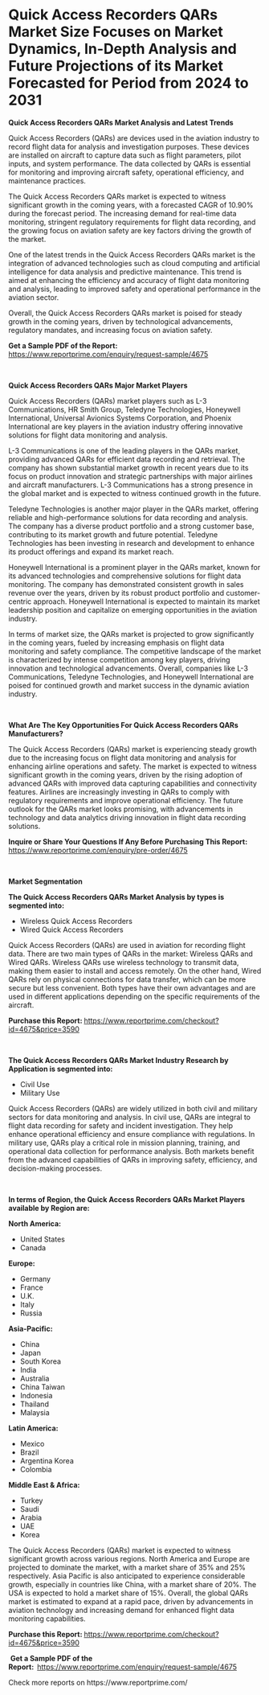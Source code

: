 <p><h1>Quick Access Recorders QARs Market Size Focuses on Market Dynamics, In-Depth Analysis and Future Projections of its Market Forecasted for Period from 2024 to 2031</h1></p><p><strong>Quick Access Recorders QARs Market Analysis and Latest Trends</strong></p>
<p><p>Quick Access Recorders (QARs) are devices used in the aviation industry to record flight data for analysis and investigation purposes. These devices are installed on aircraft to capture data such as flight parameters, pilot inputs, and system performance. The data collected by QARs is essential for monitoring and improving aircraft safety, operational efficiency, and maintenance practices.</p><p>The Quick Access Recorders QARs market is expected to witness significant growth in the coming years, with a forecasted CAGR of 10.90% during the forecast period. The increasing demand for real-time data monitoring, stringent regulatory requirements for flight data recording, and the growing focus on aviation safety are key factors driving the growth of the market.</p><p>One of the latest trends in the Quick Access Recorders QARs market is the integration of advanced technologies such as cloud computing and artificial intelligence for data analysis and predictive maintenance. This trend is aimed at enhancing the efficiency and accuracy of flight data monitoring and analysis, leading to improved safety and operational performance in the aviation sector.</p><p>Overall, the Quick Access Recorders QARs market is poised for steady growth in the coming years, driven by technological advancements, regulatory mandates, and increasing focus on aviation safety.</p></p>
<p><strong>Get a Sample PDF of the Report:&nbsp;</strong> <a href="https://www.reportprime.com/enquiry/request-sample/4675">https://www.reportprime.com/enquiry/request-sample/4675</a></p>
<p>&nbsp;</p>
<p><strong>Quick Access Recorders QARs Major Market Players</strong></p>
<p><p>Quick Access Recorders (QARs) market players such as L-3 Communications, HR Smith Group, Teledyne Technologies, Honeywell International, Universal Avionics Systems Corporation, and Phoenix International are key players in the aviation industry offering innovative solutions for flight data monitoring and analysis.</p><p>L-3 Communications is one of the leading players in the QARs market, providing advanced QARs for efficient data recording and retrieval. The company has shown substantial market growth in recent years due to its focus on product innovation and strategic partnerships with major airlines and aircraft manufacturers. L-3 Communications has a strong presence in the global market and is expected to witness continued growth in the future.</p><p>Teledyne Technologies is another major player in the QARs market, offering reliable and high-performance solutions for data recording and analysis. The company has a diverse product portfolio and a strong customer base, contributing to its market growth and future potential. Teledyne Technologies has been investing in research and development to enhance its product offerings and expand its market reach.</p><p>Honeywell International is a prominent player in the QARs market, known for its advanced technologies and comprehensive solutions for flight data monitoring. The company has demonstrated consistent growth in sales revenue over the years, driven by its robust product portfolio and customer-centric approach. Honeywell International is expected to maintain its market leadership position and capitalize on emerging opportunities in the aviation industry.</p><p>In terms of market size, the QARs market is projected to grow significantly in the coming years, fueled by increasing emphasis on flight data monitoring and safety compliance. The competitive landscape of the market is characterized by intense competition among key players, driving innovation and technological advancements. Overall, companies like L-3 Communications, Teledyne Technologies, and Honeywell International are poised for continued growth and market success in the dynamic aviation industry.</p></p>
<p>&nbsp;</p>
<p><strong>What Are The Key Opportunities For Quick Access Recorders QARs Manufacturers?</strong></p>
<p><p>The Quick Access Recorders (QARs) market is experiencing steady growth due to the increasing focus on flight data monitoring and analysis for enhancing airline operations and safety. The market is expected to witness significant growth in the coming years, driven by the rising adoption of advanced QARs with improved data capturing capabilities and connectivity features. Airlines are increasingly investing in QARs to comply with regulatory requirements and improve operational efficiency. The future outlook for the QARs market looks promising, with advancements in technology and data analytics driving innovation in flight data recording solutions.</p></p>
<p><strong>Inquire or Share Your Questions If Any Before Purchasing This Report:</strong> <a href="https://www.reportprime.com/enquiry/pre-order/4675">https://www.reportprime.com/enquiry/pre-order/4675</a></p>
<p>&nbsp;</p>
<p><strong>Market Segmentation</strong></p>
<p><strong>The Quick Access Recorders QARs Market Analysis by types is segmented into:</strong></p>
<p><ul><li>Wireless Quick Access Recorders</li><li>Wired Quick Access Recorders</li></ul></p>
<p><p>Quick Access Recorders (QARs) are used in aviation for recording flight data. There are two main types of QARs in the market: Wireless QARs and Wired QARs. Wireless QARs use wireless technology to transmit data, making them easier to install and access remotely. On the other hand, Wired QARs rely on physical connections for data transfer, which can be more secure but less convenient. Both types have their own advantages and are used in different applications depending on the specific requirements of the aircraft.</p></p>
<p><strong>Purchase this Report:&nbsp;</strong><a href="https://www.reportprime.com/checkout?id=4675&price=3590">https://www.reportprime.com/checkout?id=4675&price=3590</a></p>
<p>&nbsp;</p>
<p><strong>The Quick Access Recorders QARs Market Industry Research by Application is segmented into:</strong></p>
<p><ul><li>Civil Use</li><li>Military Use</li></ul></p>
<p><p>Quick Access Recorders (QARs) are widely utilized in both civil and military sectors for data monitoring and analysis. In civil use, QARs are integral to flight data recording for safety and incident investigation. They help enhance operational efficiency and ensure compliance with regulations. In military use, QARs play a critical role in mission planning, training, and operational data collection for performance analysis. Both markets benefit from the advanced capabilities of QARs in improving safety, efficiency, and decision-making processes.</p></p>
<p>&nbsp;</p>
<p><strong>In terms of Region, the Quick Access Recorders QARs Market Players available by Region are:</strong></p>
<p>
    <p> <strong> North America: </strong>
        <ul>
            <li>United States</li>
            <li>Canada</li>
        </ul>
        </p> 
    <p> <strong> Europe: </strong>
        <ul>
            <li>Germany</li>
            <li>France</li>
            <li>U.K.</li>
            <li>Italy</li>
            <li>Russia</li>
        </ul>
        </p> 
    <p> <strong> Asia-Pacific: </strong>
        <ul>
            <li>China</li>
            <li>Japan</li>
            <li>South Korea</li>
            <li>India</li>
            <li>Australia</li>
            <li>China Taiwan</li>
            <li>Indonesia</li>
            <li>Thailand</li>
            <li>Malaysia</li>
        </ul>
        </p> 
    <p> <strong> Latin America: </strong>
        <ul>
            <li>Mexico</li>
            <li>Brazil</li>
            <li>Argentina Korea</li>
            <li>Colombia</li>
        </ul>
        </p> 
    <p> <strong> Middle East & Africa: </strong>
        <ul>
            <li>Turkey</li>
            <li>Saudi</li>
            <li>Arabia</li>
            <li>UAE</li>
            <li>Korea</li>
        </ul>
    </p>
    </p>
<p><p>The Quick Access Recorders (QARs) market is expected to witness significant growth across various regions. North America and Europe are projected to dominate the market, with a market share of 35% and 25% respectively. Asia Pacific is also anticipated to experience considerable growth, especially in countries like China, with a market share of 20%. The USA is expected to hold a market share of 15%. Overall, the global QARs market is estimated to expand at a rapid pace, driven by advancements in aviation technology and increasing demand for enhanced flight data monitoring capabilities.</p></p>
<p><strong>Purchase this Report: </strong><a href="https://www.reportprime.com/checkout?id=4675&price=3590">https://www.reportprime.com/checkout?id=4675&price=3590</a></p>
<p>&nbsp;<strong>Get a Sample PDF of the Report:&nbsp;&nbsp;</strong><a href="https://www.reportprime.com/enquiry/request-sample/4675">https://www.reportprime.com/enquiry/request-sample/4675</a></p>
<p><strong></strong></p>
<p>Check more reports on https://www.reportprime.com/</p>